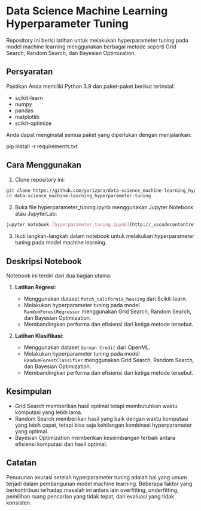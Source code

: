 # Data Science Machine Learning Hyperparameter Tuning

Repository ini berisi latihan untuk melakukan hyperparameter tuning pada model machine learning menggunakan berbagai metode seperti Grid Search, Random Search, dan Bayesian Optimization.

## Persyaratan

Pastikan Anda memiliki Python 3.9 dan paket-paket berikut terinstal:

- scikit-learn
- numpy
- pandas
- matplotlib
- scikit-optimize

Anda dapat menginstal semua paket yang diperlukan dengan menjalankan:


pip install -r requirements.txt

## Cara Menggunakan
1. Clone repository ini:
```sh
git clone https://github.com/yorizpra/data-science_machine-learning_hyperparameter-tuning.git
cd data-science_machine-learning_hyperparameter-tuning
```
2. Buka file hyperparameter_tuning.ipynb menggunakan Jupyter Notebook atau JupyterLab:
```sh
jupyter notebook [hyperparameter_tuning.ipynb](http://_vscodecontentref_/1)
```
3. Ikuti langkah-langkah dalam notebook untuk melakukan hyperparameter tuning pada model machine learning.

## Deskripsi Notebook

Notebook ini terdiri dari dua bagian utama:

1. **Latihan Regresi**:
    - Menggunakan dataset `fetch_california_housing` dari Scikit-learn.
    - Melakukan hyperparameter tuning pada model `RandomForestRegressor` menggunakan Grid Search, Random Search, dan Bayesian Optimization.
    - Membandingkan performa dan efisiensi dari ketiga metode tersebut.

2. **Latihan Klasifikasi**:
    - Menggunakan dataset `German Credit` dari OpenML.
    - Melakukan hyperparameter tuning pada model `RandomForestClassifier` menggunakan Grid Search, Random Search, dan Bayesian Optimization.
    - Membandingkan performa dan efisiensi dari ketiga metode tersebut.

## Kesimpulan
- Grid Search memberikan hasil optimal tetapi membutuhkan waktu komputasi yang lebih lama.
- Random Search memberikan hasil yang baik dengan waktu komputasi yang lebih cepat, tetapi bisa saja kehilangan kombinasi hyperparameter yang optimal.
- Bayesian Optimization memberikan keseimbangan terbaik antara efisiensi komputasi dan hasil optimal.

## Catatan
Penurunan akurasi setelah hyperparameter tuning adalah hal yang umum terjadi dalam pembangunan model machine learning. Beberapa faktor yang berkontribusi terhadap masalah ini antara lain overfitting, underfitting, pemilihan ruang pencarian yang tidak tepat, dan evaluasi yang tidak konsisten.